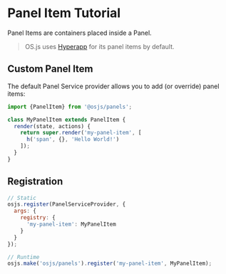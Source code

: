 # Panel Item Tutorial

Panel Items are containers placed inside a Panel.

> OS.js uses [Hyperapp](https://hyperapp.js.org/) for its panel items by default.

## Custom Panel Item

The default Panel Service provider allows you to add (or override) panel items:

```javascript
import {PanelItem} from '@osjs/panels';

class MyPanelItem extends PanelItem {
  render(state, actions) {
    return super.render('my-panel-item', [
      h('span', {}, 'Hello World!')
    ]);
  }
}
```

## Registration

```javascript
// Static
osjs.register(PanelServiceProvider, {
  args: {
    registry: {
      'my-panel-item': MyPanelItem
    }
  }
});

// Runtime
osjs.make('osjs/panels').register('my-panel-item', MyPanelItem);
```
